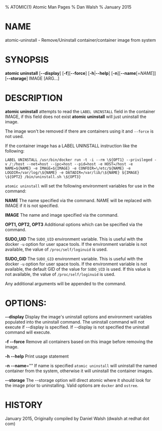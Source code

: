 % ATOMIC(1) Atomic Man Pages
% Dan Walsh
% January 2015
# NAME
atomic-uninstall - Remove/Uninstall container/container image from system

# SYNOPSIS
**atomic uninstall**
[**--display**]
[**-f**][**--force**]
[**-h**|**--help**]
[**-n**][**--name**[=*NAME*]]
[**--storage**]
IMAGE [ARG...]

# DESCRIPTION
**atomic uninstall** attempts to read the `LABEL UNINSTALL` field in the
container IMAGE, if this field does not exist **atomic uninstall** will just
uninstall the image.

The image won't be removed if there are containers using it and `--force` is not used.

If the container image has a LABEL UNINSTALL instruction like the following:

`LABEL UNINSTALL /usr/bin/docker run -t -i --rm \${OPT1} --privileged -v /:/host --net=host --ipc=host --pid=host -e HOST=/host -e NAME=${NAME} -e IMAGE=${IMAGE} -e CONFDIR=\/etc/${NAME} -e LOGDIR=/var/log/\${NAME} -e DATADIR=/var/lib/\${NAME} ${IMAGE} \${OPT2} /bin/uninstall.sh \${OPT3}`

`atomic uninstall` will set the following environment variables for use in the command:

**NAME**
  The name specified via the command.  NAME will be replaced with IMAGE if it is not specified.

**IMAGE**
  The name and image specified via the command.

**OPT1, OPT2, OPT3**
  Additional options which can be specified via the command.

**SUDO_UID**
  The `SUDO_UID` environment variable.  This is useful with the docker `-u` option for user space tools.  If the environment variable is not available, the value of `/proc/self/loginuid` is used.

**SUDO_GID**
  The `SUDO_GID` environment variable.  This is useful with the docker `-u` option for user space tools.  If the environment variable is not available, the default GID of the value for `SUDO_UID` is used.  If this value is not available, the value of `/proc/self/loginuid` is used.

Any additional arguments will be appended to the command.

# OPTIONS:
**--display**
Display the image's uninstall options and environment variables
populated into the uninstall command.
The uninstall command will not execute if --display is specified.
If --display is not specified the uninstall command will execute.

**-f** **--force**
  Remove all containers based on this image before removing the image.

**-h** **--help**
  Print usage statement

**-n** **--name**=""
   If name is specified `atomic uninstall` will uninstall the named container from the system, otherwise it will uninstall the container images.
   
**--storage**
The --storage option will direct atomic where it should look for the image
prior to uninstalling. Valid options are `docker` and `ostree`.

# HISTORY
January 2015, Originally compiled by Daniel Walsh (dwalsh at redhat dot com)
